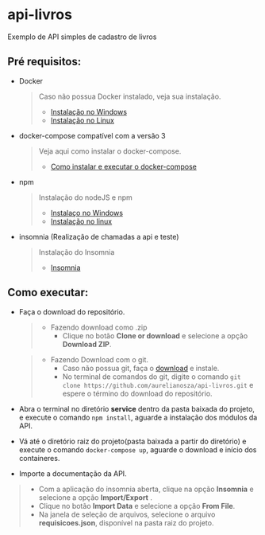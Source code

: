# api-livros
Exemplo de API simples de cadastro de livros

## Pré requisitos:
* Docker
    > Caso não possua Docker instalado, veja sua instalação.
    > * [Instalação no Windows](https://docs.microsoft.com/pt-br/virtualization/windowscontainers/manage-docker/configure-docker-daemon)
    > * [Instalação no Linux](https://www.hostinger.com.br/tutoriais/install-docker-ubuntu)
* docker-compose compatível com a versão 3
    > Veja aqui como instalar o docker-compose.
    > * [Como instalar e executar o docker-compose](https://www.alura.com.br/artigos/compondo-uma-aplicacao-com-o-docker-compose)
* npm
    > Instalação do nodeJS e npm
    > * [Instalaço no Windows](https://dicasdejavascript.com.br/instalacao-do-nodejs-e-npm-no-windows-passo-a-passo/)
    > * [Instalação no linux](https://www.digitalocean.com/community/tutorials/como-instalar-o-node-js-no-ubuntu-16-04-pt)
* insomnia (Realização de chamadas a api e teste)
    > Instalação do Insomnia
    > * [Insomnia](https://support.insomnia.rest/article/23-installation)
    
## Como executar:
  * Faça o download do repositório.
    > * Fazendo download como .zip
    >    * Clique no botão __Clone or download__ e selecione a opção __Download ZIP__.
    
    >   * Fazendo Download com o git.
    >       * Caso não possua git, faça o [download](https://git-scm.com/downloads) e instale.
    >       * No terminal de comandos do git, digite o comando     `git clone https://github.com/aurelianosza/api-livros.git`   e espere o término do download do repositório.
        
  * Abra o terminal no diretório __service__ dentro da pasta baixada do projeto, e execute o comando `npm install`, aguarde a instalação dos módulos da API.
  * Vá até o diretório raiz do projeto(pasta baixada a partir do diretório) e execute o comando `docker-compose up`, aguarde o download e início dos containeres.
  * Importe a documentação da API.
   >    * Com a aplicação do insomnia aberta, clique na opção __Insomnia__ e selecione a opção __Import/Export__ .
   >    * Clique no botão __Import Data__ e selecione a opção __From File__.
   >    * Na janela de seleção de arquivos, selecione o arquivo __requisicoes.json__, disponível na pasta raiz do projeto.
  
  
